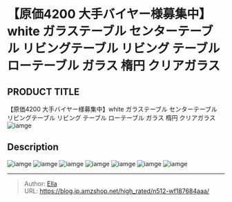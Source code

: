 # 【原価4200 大手バイヤー様募集中】white ガラステーブル センターテーブル     リビングテーブル リビング テーブル  ローテーブル ガラス 楕円 クリアガラス


## PRODUCT TITLE 

【原価4200 大手バイヤー様募集中】white ガラステーブル センターテーブル     リビングテーブル リビング テーブル  ローテーブル ガラス 楕円 クリアガラス![iamge](https://b2bfiles1.gigab2b.cn/image/wkseller/301/wf009974/20200324_3a241e25749843d746bf82596f66bb3c.jpg)

## Description











![iamge](https://b2bfiles1.gigab2b.cn/image/wkseller/301/wf009974/20200324_b3b693267b12364f2f26e96c9c700c53.jpg)
![iamge](https://b2bfiles1.gigab2b.cn/image/wkseller/301/wf009974/20200324_d4e90daeca81ff77d3f499460dfc5856.jpg)
![iamge](https://b2bfiles1.gigab2b.cn/image/wkseller/301/wf009974/临时/20210526_1bfda1cee02199645b91d21e5262ee5a.png)
![iamge](https://b2bfiles1.gigab2b.cn/image/wkseller/301/wf009974/临时/20210526_2b0ae63537dce2593bab28e3b1cacd09.png)
![iamge](https://b2bfiles1.gigab2b.cn/image/wkseller/301/wf009974/临时/20210526_2f537109216337309bc5f90e367f08ba.png)
![iamge](https://b2bfiles1.gigab2b.cn/image/wkseller/301/wf009974/临时/20210526_c33d0c4660ad43bc3907898eba64f09b.png)
![iamge](https://b2bfiles1.gigab2b.cn/image/wkseller/301/wf009974/20210728_017c015898aff8de1ea082c803da7a88.jpg)


---

> Author: [Ella](https://blog.jp.amzshop.net/)  
> URL: https://blog.jp.amzshop.net/high_rated/n512-wf187684aaa/  

